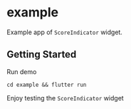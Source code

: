 # example

Example app of `ScoreIndicator` widget.

## Getting Started

Run demo

```
cd example && flutter run
```

Enjoy testing the `ScoreIndicator` widget
